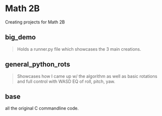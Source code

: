 # Math 2B
 Creating projects for Math 2B

## big_demo
> Holds a runner.py file which showcases the 3 main creations.

## general_python_rots
> Showcases how I came up w/ the algorithm as well as basic rotations and full control with WASD EQ of roll, pitch, yaw.

## base
all the original C commandline code.